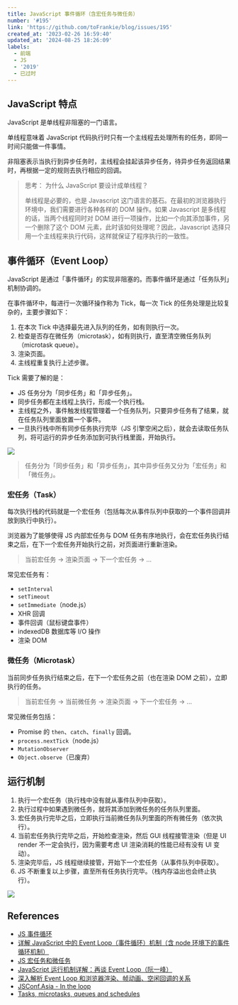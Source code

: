 ```yaml
---
title: JavaScript 事件循环（含宏任务与微任务）
number: '#195'
link: 'https://github.com/toFrankie/blog/issues/195'
created_at: '2023-02-26 16:59:40'
updated_at: '2024-08-25 18:26:09'
labels:
  - 前端
  - JS
  - '2019'
  - 已过时
---
```

## JavaScript 特点

JavaScript 是单线程非阻塞的一门语言。

单线程意味着 JavaScript 代码执行时只有一个主线程去处理所有的任务，即同一时间只能做一件事情。

非阻塞表示当执行到异步任务时，主线程会挂起该异步任务，待异步任务返回结果时，再根据一定的规则去执行相应的回调。

> 思考： 为什么 JavaScript 要设计成单线程？
>
> 单线程是必要的，也是 Javascript 这门语言的基石。在最初的浏览器执行环境中，我们需要进行各种各样的 DOM 操作。如果 Javascript 是多线程的话，当两个线程同时对 DOM 进行一项操作，比如一个向其添加事件，另一个删除了这个 DOM 元素，此时该如何处理呢？因此，Javascript 选择只用一个主线程来执行代码，这样就保证了程序执行的一致性。

## 事件循环（Event Loop）

JavaScript 是通过「事件循环」的实现非阻塞的。而事件循环是通过「任务队列」机制协调的。

在事件循环中，每进行一次循环操作称为 Tick，每一次 Tick 的任务处理是比较复杂的，主要步骤如下：

1. 在本次 Tick 中选择最先进入队列的任务，如有则执行一次。
2. 检查是否存在微任务（microtask），如有则执行，直至清空微任务队列（microtask queue）。
3. 渲染页面。
4. 主线程重复执行上述步骤。

Tick 需要了解的是：

* JS 任务分为「同步任务」和「异步任务」。
* 同步任务都在主线程上执行，形成一个执行栈。
* 主线程之外，事件触发线程管理着一个任务队列，只要异步任务有了结果，就在任务队列里面放置一个事件。
* 一旦执行栈中所有同步任务执行完毕（JS 引擎空闲之后），就会去读取任务队列，将可运行的异步任务添加到可执行栈里面，开始执行。

![](https://upload-images.jianshu.io/upload_images/5128488-ed8eb3f539484fe5.png?imageMogr2/auto-orient/strip%7CimageView2/2/w/1240)

> 任务分为「同步任务」和「异步任务」，其中异步任务又分为「宏任务」和「微任务」。

### 宏任务（Task）

每次执行栈的代码就是一个宏任务（包括每次从事件队列中获取的一个事件回调并放到执行中执行）。

浏览器为了能够使得 JS 内部宏任务与 DOM 任务有序地执行，会在宏任务执行结束之后，在下一个宏任务开始执行之前，对页面进行重新渲染。

> 当前宏任务 → 渲染页面 → 下一个宏任务 → ...


常见宏任务有：

- `setInterval`
- `setTimeout`
- `setImmediate`（node.js）
- XHR 回调
- 事件回调（鼠标键盘事件）
- indexedDB 数据库等 I/O 操作
- 渲染 DOM

### 微任务（Microtask）

当前同步任务执行结束之后，在下一个宏任务之前（也在渲染 DOM 之前），立即执行的任务。

> 当前宏任务 → 当前微任务 → 渲染页面 → 下一个宏任务 → ...


常见微任务包括：

- Promise 的 `then`、`catch`、`finally` 回调。
- `process.nextTick`（node.js）
- `MutationObserver`
- `Object.observe`（已废弃）

## 运行机制

1. 执行一个宏任务（执行栈中没有就从事件队列中获取）。
2. 执行过程中如果遇到微任务，就将其添加到微任务的任务队列里面。
3. 宏任务执行完毕之后，立即执行当前微任务队列里面的所有微任务（依次执行）。
4. 当前宏任务执行完毕之后，开始检查渲染，然后 GUI 线程接管渲染（但是 UI render 不一定会执行，因为需要考虑 UI 渲染消耗的性能已经有没有 UI 变动）。
5. 渲染完毕后，JS 线程继续接管，开始下一个宏任务（从事件队列中获取）。
6. JS 不断重复以上步骤，直至所有任务执行完毕。（栈内存溢出也会终止执行）。

![](https://upload-images.jianshu.io/upload_images/5128488-c74eab1f1485b08d.png?imageMogr2/auto-orient/strip%7CimageView2/2/w/1240)

## References

- [JS 事件循环](https://www.jianshu.com/p/184988903562)
- [详解 JavaScript 中的 Event Loop（事件循环）机制（含 node 环境下的事件循环机制）](https://www.cnblogs.com/cangqinglang/p/8967268.html)
- [JS 宏任务和微任务](https://www.cnblogs.com/ckAng/p/11133643.html)
- [JavaScript 运行机制详解：再谈 Event Loop（阮一峰）](http://www.ruanyifeng.com/blog/2014/10/event-loop.html)
- [深入解析 Event Loop 和浏览器渲染、帧动画、空闲回调的关系](https://mp.weixin.qq.com/s?__biz=MzI3NTM5NDgzOA==&mid=2247484039&idx=1&sn=e70e5b6473917dcf71bfd3f60ddb2a7d&chksm=eb043afedc73b3e8fb3ac90613d52d14cd165d358912e519e13f25bbd236c3591386fb2e349a&token=1983269989&lang=zh_CN&scene=21#wechat_redirect)
- [JSConf.Asia - In the loop](https://www.youtube.com/watch?v=cCOL7MC4Pl0&ab_channel=JSConf)
- [Tasks, microtasks, queues and schedules](https://jakearchibald.com/2015/tasks-microtasks-queues-and-schedules/)



